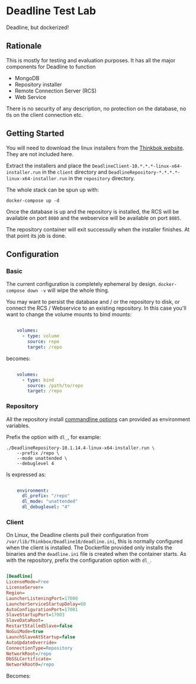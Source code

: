 # Deadline Test Lab

Deadline, but dockerized!

## Rationale

This is mostly for testing and evaluation purposes. It has all the major components for Deadline to function

* MongoDB
* Repository installer
* Remote Connection Server (RCS)
* Web Service

There is no security of any description, no protection on the database, no tls on the client connection etc.

## Getting Started

You will need to download the linux installers from the [Thinkbok website](https://downloads.thinkboxsoftware.com). They are not included here.

Extract the installers and place the `DeadlineClient-10.*.*.*-linux-x64-installer.run` in the `client` directory and `DeadlineRepository-*.*.*.*-linux-x64-installer.run` in the `repository` directory.

The whole stack can be spun up with:

```
docker-compose up -d
```

Once the database is up and the repository is installed, the RCS will be available on port `8080` and the webservice will be available on port `8085`.

The repository container will exit successully when the installer finishes. At that point its job is done.

## Configuration

### Basic

The current configuration is completely ephemeral by design. `docker-compose down -v` will wipe the whole thing.

You may want to persist the database and / or the repository to disk, or connect the RCS / Webservice to an existing repository. In this case you'll want to change the volume mounts to bind mounts:

```yml

    volumes:
      - type: volume
        source: repo
        target: /repo

```

becomes:

```yml

    volumes:
      - type: bind
        source: /path/to/repo
        target: /repo

```

### Repository

All the repository install [commandline options](https://docs.thinkboxsoftware.com/products/deadline/10.0/1_User%20Manual/manual/install-db-repo.html#command-line-or-silent-installation) can provided as environment variables.

Prefix the option with `dl_`, for example:

```
./DeadlineRepository-10.1.14.4-linux-x64-installer.run \
    --prefix /repo \
    --mode unattended \
    --debuglevel 4
```

Is expressed as:

```yml

    environment:
      dl_prefix: "/repo"
      dl_mode: "unattended"
      dl_debuglevel: "4"

```

### Client

On Linux, the Deadline clients pull their configuration from `/var/lib/Thinkbox/Deadline10/deadline.ini`, this is normally configured when the client is installed. The Dockerfile provided only installs the binaries and the `deadline.ini` file is created when the container starts. As with the repository, prefix the configuration option with `dl_`.

```ini

[Deadline]
LicenseMode=Free
LicenseServer=
Region=
LauncherListeningPort=17000
LauncherServiceStartupDelay=60
AutoConfigurationPort=17001
SlaveStartupPort=17003
SlaveDataRoot=
RestartStalledSlave=false
NoGuiMode=true
LaunchSlaveAtStartup=false
AutoUpdateOverride=
ConnectionType=Repository
NetworkRoot=/repo
DbSSLCertificate=
NetworkRoot0=/repo

```

Becomes: 


